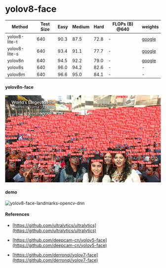 # yolov8-face

| Method          |  Test Size | Easy  | Medium | Hard  | FLOPs (B) @640 | weights  |
| ----------------| ---------- | ----- | ------ | ----- | -------------- | -------- |
| yolov8-lite-t   | 640        | 90.3  | 87.5   | 72.8  |  -             | [google](https://drive.google.com/file/d/1vFMGW8xtRVo9bfC9yJVWWGY7vVxbLh94/view?usp=sharing) |
| yolov8-lite-s   | 640        | 93.4  | 91.1   | 77.7  |  -             | [google](https://drive.google.com/file/d/1ckpBT8KfwURTvTm5pa-cMC89A0V5jbaq/view?usp=sharing) |
| yolov8n         | 640        | 94.5  | 92.2   | 79.0  |  -             | [google](https://drive.google.com/file/d/1qcr9DbgsX3ryrz2uU8w4Xm3cOrRywXqb/view?usp=sharing) |
| yolov8s         | 640        | 96.0  | 94.2   | 82.6  |  -             | -       | 
| yolov8m         | 640        | 96.6  | 95.0   | 84.1  |  -             | -       |



#### yolov8n-face

![yolov8n-face](data/test.jpg)


#### demo

![yolov8-face-landmarks-opencv-dnn](https://github.com/hpc203/yolov8-face-landmarks-opencv-dnn)


#### References

* [https://github.com/ultralytics/ultralytics](https://github.com/ultralytics/ultralytics)

* [https://github.com/deepcam-cn/yolov5-face](https://github.com/deepcam-cn/yolov5-face)

* [https://github.com/derronqi/yolov7-face](https://github.com/derronqi/yolov7-face)
